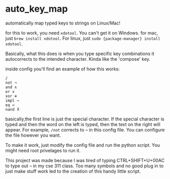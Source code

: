 # auto_key_map
automatically map typed keys to strings on Linux/Mac!

for this to work, you need `xdotool`. You can't get it on Windows.
for mac, just `brew install xdotool`. For linux, just `sudo {package-manager} install xdotool`.

Basically, what this does is when you type specific key combinations it autocorrects to the intended character. Kinda like the 'compose' key.

inside config you'll find an example of how this works:
```
/
not ¬
and ∧
or ∨
xor ⊕
impl →
eq ↔
nand ⊼
```
basically,the first line is just the special character. If the special character is typed and then the word on the left is typed, then the text on the right will appear. For example, `/not` corrects to `¬` in this config file. You can configure the file however you want.

To make it work, just modify the config file and run the python script. You might need root privelages to run it.

This project was made because I was tired of typing CTRL+SHIFT+U+00AC to type out `¬` in my cse 311 class. Too many symbols and no good plug in to just make stuff work led to the creation of this handy little script.
